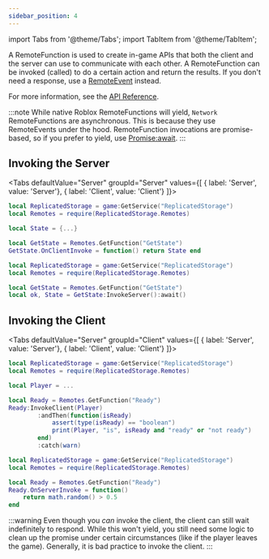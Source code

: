 ```yaml
---
sidebar_position: 4
---
```

import Tabs from '@theme/Tabs';
import TabItem from '@theme/TabItem';

A RemoteFunction is used to create in-game APIs that both the client and the server can use to communicate with each other. A RemoteFunction can be invoked (called) to do a certain action and return the results. If you don't need a response, use a [RemoteEvent](/docs/Getting%20Started/Remote%20Events) instead.

For more information, see the [API Reference](/api/RemoteFunction).

:::note
While native Roblox RemoteFunctions will yield, `Network` RemoteFunctions are asynchronous. This is because they use RemoteEvents under the hood. RemoteFunction invocations are promise-based, so if you prefer to yield, use [Promise:await](https://eryn.io/roblox-lua-promise/api/Promise#await).
:::

## Invoking the Server
<Tabs defaultValue="Server" groupId="Server" values={[
	{ label: 'Server', value: 'Server'},
	{ label: 'Client', value: 'Client'}
]}>

<TabItem value="Server">

```lua title="ServerScriptService/Main.lua"
local ReplicatedStorage = game:GetService("ReplicatedStorage")
local Remotes = require(ReplicatedStorage.Remotes)

local State = {...}

local GetState = Remotes.GetFunction("GetState")
GetState.OnClientInvoke = function() return State end
```

</TabItem>

<TabItem value="Client">

```lua title="StarterPlayerScripts/Main.lua"
local ReplicatedStorage = game:GetService("ReplicatedStorage")
local Remotes = require(ReplicatedStorage.Remotes)

local GetState = Remotes.GetFunction("GetState")
local ok, State = GetState:InvokeServer():await()
```

</TabItem>
</Tabs>

## Invoking the Client
<Tabs defaultValue="Server" groupId="Client" values={[
	{ label: 'Server', value: 'Server'},
	{ label: 'Client', value: 'Client'}
]}>

<TabItem value="Server">

```lua title="ServerScriptService/Main.lua"
local ReplicatedStorage = game:GetService("ReplicatedStorage")
local Remotes = require(ReplicatedStorage.Remotes)

local Player = ...

local Ready = Remotes.GetFunction("Ready")
Ready:InvokeClient(Player)
		:andThen(function(isReady)
			assert(type(isReady) == "boolean")
			print(Player, "is", isReady and "ready" or "not ready")
		end)
		:catch(warn)
```

</TabItem>

<TabItem value="Client">

```lua title="StarterPlayerScripts/Main.lua"
local ReplicatedStorage = game:GetService("ReplicatedStorage")
local Remotes = require(ReplicatedStorage.Remotes)

local Ready = Remotes.GetFunction("Ready")
Ready.OnServerInvoke = function()
	return math.random() > 0.5
end
```

</TabItem>
</Tabs>

:::warning
Even though you _can_ invoke the client, the client can still wait indefinitely to respond. While this won't yield, you still need some logic to clean up the promise under certain circumstances (like if the player leaves the game). Generally, it is bad practice to invoke the client.
:::